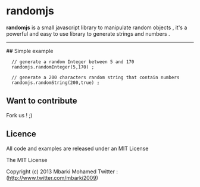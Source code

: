 randomjs
========

**randomjs** is a small javascript library to manipulate random objects , it's a powerful and easy to use library to generate strings and numbers .

<hr>
## Simple example
    
      // generate a random Integer between 5 and 170
      randomjs.randomInteger(5,170) ;
      
      // generate a 200 characters random string that contain numbers
      randomjs.randomString(200,true) ; 
      
   
## Want to contribute 
Fork us ! ;)

## Licence

All code and examples are released under an MIT License

The MIT License

Copyright (c) 2013 Mbarki Mohamed
Twitter : (http://www.twitter.com/mbarki2009)

